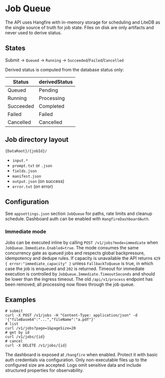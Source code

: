 # Job Queue

The API uses Hangfire with in-memory storage for scheduling and LiteDB as the single source of truth for job state. Files on disk are only artifacts and never used to derive status.

## States
Submit → `Queued` → `Running` → `Succeeded`/`Failed`/`Cancelled`

Derived status is computed from the database status only:

| Status | derivedStatus |
|--------|---------------|
| Queued | Pending       |
| Running| Processing    |
| Succeeded | Completed  |
| Failed | Failed       |
| Cancelled | Cancelled |

## Job directory layout
`{DataRoot}/{jobId}/`
- `input.*`
- `prompt.txt` or `.json`
- `fields.json`
- `manifest.json`
- `output.json` (on success)
- `error.txt` (on error)

## Configuration
See `appsettings.json` section `JobQueue` for paths, rate limits and cleanup schedule. Dashboard auth can be enabled with `HangfireDashboardAuth`.

### Immediate mode
Jobs can be executed inline by calling `POST /v1/jobs?mode=immediate` when `JobQueue.Immediate.Enabled=true`.
The mode consumes the same concurrency gate as queued jobs and respects global backpressure, idempotency and dedupe rules.
If capacity is unavailable the API returns `429 { error:"immediate_capacity" }` unless `FallbackToQueue` is true, in which case the job is enqueued and `202` is returned.
Timeout for immediate execution is controlled by `JobQueue.Immediate.TimeoutSeconds` and should be lower than the ingress timeout.
The old `/api/v1/process` endpoint has been removed; all processing now flows through the job queue.

## Examples
```
# submit
curl -X POST /v1/jobs -H "Content-Type: application/json" -d '{"fileBase64":"...","fileName":"a.pdf"}'
# list
curl /v1/jobs?page=1&pageSize=20
# get by id
curl /v1/jobs/{id}
# cancel
curl -X DELETE /v1/jobs/{id}
```

The dashboard is exposed at `/hangfire` when enabled. Protect it with basic auth credentials via configuration. Only non-executable files up to the configured size are accepted. Logs omit sensitive data and include structured properties for observability.
